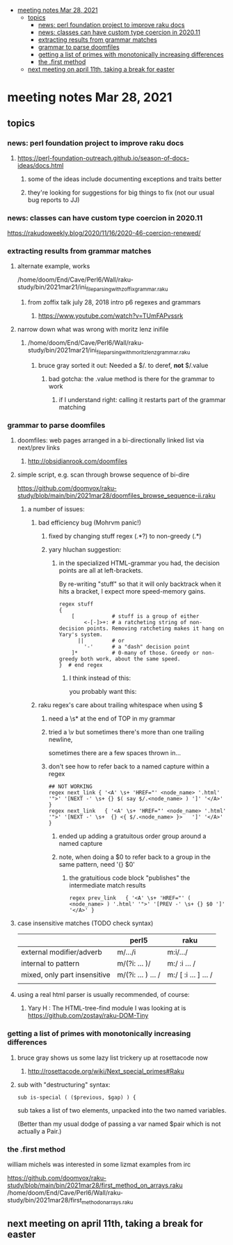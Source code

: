 - [meeting notes Mar 28, 2021](#org7753dca)
  - [topics](#org93eb96e)
    - [news: perl foundation project to improve raku docs](#org17ac6b2)
    - [news: classes can have custom type coercion in 2020.11](#org084fb6e)
    - [extracting results from grammar matches](#orgd1212f3)
    - [grammar to parse doomfiles](#org961e835)
    - [getting a list of primes with monotonically increasing differences](#orgcb5203a)
    - [the .first method](#orgba91a89)
  - [next meeting on april 11th, taking a break for easter](#org974b696)


<a id="org7753dca"></a>

# meeting notes Mar 28, 2021


<a id="org93eb96e"></a>

## topics


<a id="org17ac6b2"></a>

### news: perl foundation project to improve raku docs

1.  <https://perl-foundation-outreach.github.io/season-of-docs-ideas/docs.html>

    1.  some of the ideas include documenting exceptions and traits better
    
    2.  they're looking for suggestions for big things to fix (not our usual bug reports to JJ)


<a id="org084fb6e"></a>

### news: classes can have custom type coercion in 2020.11

<https://rakudoweekly.blog/2020/11/16/2020-46-coercion-renewed/>


<a id="orgd1212f3"></a>

### extracting results from grammar matches

1.  alternate example, works

    /home/doom/End/Cave/Perl6/Wall/raku-study/bin/2021mar21/ini<sub>file</sub><sub>parsing</sub><sub>with</sub><sub>zoffix</sub><sub>grammar.raku</sub>
    
    1.  from zoffix talk july 28, 2018 intro p6 regexes and grammars
    
        1.  <https://www.youtube.com/watch?v=TUmFAPvssrk>

2.  narrow down what was wrong with moritz lenz inifile

    1.  /home/doom/End/Cave/Perl6/Wall/raku-study/bin/2021mar21/ini<sub>file</sub><sub>parsing</sub><sub>with</sub><sub>moritz</sub><sub>lenz</sub><sub>grammar.raku</sub>
    
        1.  bruce gray sorted it out: Needed a $/.<value> to deref, **not** $/.value
        
            1.  bad gotcha: the .value method is there for the grammar to work
            
                1.  if I understand right: calling it restarts part of the grammar matching


<a id="org961e835"></a>

### grammar to parse doomfiles

1.  doomfiles: web pages arranged in a bi-directionally linked list via next/prev links

    1.  <http://obsidianrook.com/doomfiles>

2.  simple script, e.g. scan through browse sequence of bi-dire

    <https://github.com/doomvox/raku-study/blob/main/bin/2021mar28/doomfiles_browse_sequence-ii.raku>
    
    1.  a number of issues:
    
        1.  bad efficiency bug (Mohrvm panic!)
        
            1.  fixed by changing   stuff regex (.\*?) to non-greedy (.\*)
            
            2.  yary hluchan suggestion:
            
                1.  in the specialized HTML-grammar you had, the decision points are all at left-brackets.
                
                    By re-writing "stuff" so that it will only backtrack when it hits a bracket, I expect more speed-memory gains.
                    
                    ```perl6-mode
                    regex stuff 
                    {
                        [            # stuff is a group of either
                            <-[-]>+: # a ratcheting string of non-decision points. Removing ratcheting makes it hang on Yary's system.
                          ||         # or
                            '-'      # a "dash" decision point
                        ]*           # 0-many of those. Greedy or non-greedy both work, about the same speed.
                    }  # end regex
                    ```
                    
                    1.  I think instead of this:
                    
                        you probably want this:
        
        2.  raku regex's care about trailing whitespace when using $
        
            1.  need a \s* at the end of TOP in my grammar
            
            2.  tried a \v but sometimes there's more than one trailing newline,
            
                sometimes there are a few spaces thrown in&#x2026;
            
            3.  don't see how to refer back to a named capture within a regex
            
                ```perl6-mode
                ## NOT WORKING
                regex next_link { '<A' \s+ 'HREF="' <node_name> '.html' '">' '[NEXT -' \s+ {} $( say $/.<node_name> ) ']' '</A>' } 
                regex next_link   { '<A' \s+ 'HREF="' <node_name> '.html' '">' '[NEXT -' \s+  {} <{ $/.<node_name> }>   ']' '</A>' }
                ```
                
                1.  ended up adding a gratuitous order group around a named capture
                
                2.  note, when doing a $0 to refer back to a group in the same pattern, need '{} $0'
                
                    1.  the gratuitious code block "publishes" the intermediate match results
                    
                        ```perl6-mode
                        regex prev_link   { '<A' \s+ 'HREF="' ( <node_name> ) '.html' '">' '[PREV -' \s+ {} $0 ']' '</A>' }
                        ```

3.  case insensitive matches (TODO check syntax)

    |                              | perl5                        | raku                            |
    |---------------------------- |---------------------------- |------------------------------- |
    | external modifier/adverb     | m/&#x2026;/i                 | m:i/&#x2026;/                   |
    | internal to pattern          | m/(?i: &#x2026; )/           | m:/ :i &#x2026; /               |
    | mixed, only part insensitive | m/(?i: &#x2026; ) &#x2026; / | m:/ [ :i &#x2026; ] &#x2026;  / |
    |                              |                              |                                 |

4.  using a real html parser is usually recommended, of course:

    1.  Yary H : The HTML-tree-find module I was looking at is <https://github.com/zostay/raku-DOM-Tiny>


<a id="orgcb5203a"></a>

### getting a list of primes with monotonically increasing differences

1.  bruce gray shows us some lazy list trickery up at rosettacode now

    1.  <http://rosettacode.org/wiki/Next_special_primes#Raku>

2.  sub with "destructuring" syntax:

    ```perl6-mode
    sub is-special ( ($previous, $gap) ) {
    ```
    
    sub takes a list of two elements, unpacked into the two named variables.
    
    (Better than my usual dodge of passing a var named $pair which is not actually a Pair.)


<a id="orgba91a89"></a>

### the .first method

william michels was interested in some lizmat examples from irc

<https://github.com/doomvox/raku-study/blob/main/bin/2021mar28/first_method_on_arrays.raku> /home/doom/End/Cave/Perl6/Wall/raku-study/bin/2021mar28/first<sub>method</sub><sub>on</sub><sub>arrays.raku</sub>


<a id="org974b696"></a>

## next meeting on april 11th, taking a break for easter
